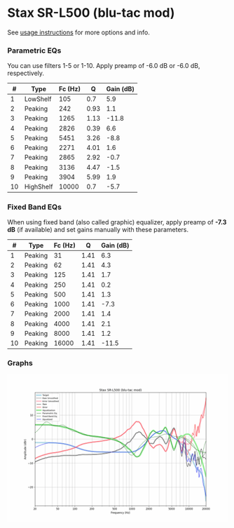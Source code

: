 # Stax SR-L500 (blu-tac mod)
See [usage instructions](https://github.com/jaakkopasanen/AutoEq#usage) for more options and info.

### Parametric EQs
You can use filters 1-5 or 1-10. Apply preamp of -6.0 dB or -6.0 dB, respectively.

|   # | Type      |   Fc (Hz) |    Q |   Gain (dB) |
|-----|-----------|-----------|------|-------------|
|   1 | LowShelf  |       105 | 0.7  |         5.9 |
|   2 | Peaking   |       242 | 0.93 |         1.1 |
|   3 | Peaking   |      1265 | 1.13 |       -11.8 |
|   4 | Peaking   |      2826 | 0.39 |         6.6 |
|   5 | Peaking   |      5451 | 3.26 |        -8.8 |
|   6 | Peaking   |      2271 | 4.01 |         1.6 |
|   7 | Peaking   |      2865 | 2.92 |        -0.7 |
|   8 | Peaking   |      3136 | 4.47 |        -1.5 |
|   9 | Peaking   |      3904 | 5.99 |         1.9 |
|  10 | HighShelf |     10000 | 0.7  |        -5.7 |

### Fixed Band EQs
When using fixed band (also called graphic) equalizer, apply preamp of **-7.3 dB** (if available) and set gains manually with these parameters.

|   # | Type    |   Fc (Hz) |    Q |   Gain (dB) |
|-----|---------|-----------|------|-------------|
|   1 | Peaking |        31 | 1.41 |         6.3 |
|   2 | Peaking |        62 | 1.41 |         4.3 |
|   3 | Peaking |       125 | 1.41 |         1.7 |
|   4 | Peaking |       250 | 1.41 |         0.2 |
|   5 | Peaking |       500 | 1.41 |         1.3 |
|   6 | Peaking |      1000 | 1.41 |        -7.3 |
|   7 | Peaking |      2000 | 1.41 |         1.4 |
|   8 | Peaking |      4000 | 1.41 |         2.1 |
|   9 | Peaking |      8000 | 1.41 |         1.2 |
|  10 | Peaking |     16000 | 1.41 |       -11.5 |

### Graphs
![](./Stax%20SR-L500%20(blu-tac%20mod).png)
